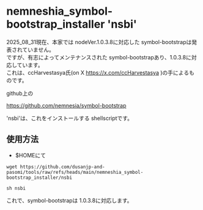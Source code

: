 # nemneshia_symbol-bootstrap_installer 'nsbi'

2025_08_31現在、本家では nodeVer.1.0.3.8に対応した symbol-bootstrapは発表されていません。  
ですが、有志によってメンテナンスされた symbol-bootstrapあり、1.0.3.8に対応しています。  
これは、ccHarvestasya氏(on X https://x.com/ccHarvestasya )の手によるものです。  

github上の

https://github.com/nemnesia/symbol-bootstrap

'nsbi'は、これをインストールする shellscriptです。

## 使用方法

* $HOMEにて

`wget https://github.com/dusanjp-and-pasomi/tools/raw/refs/heads/main/nemneshia_symbol-bootstrap_installer/nsbi`

`sh nsbi`

これで、symbol-bootstrapは 1.0.3.8に対応します。
